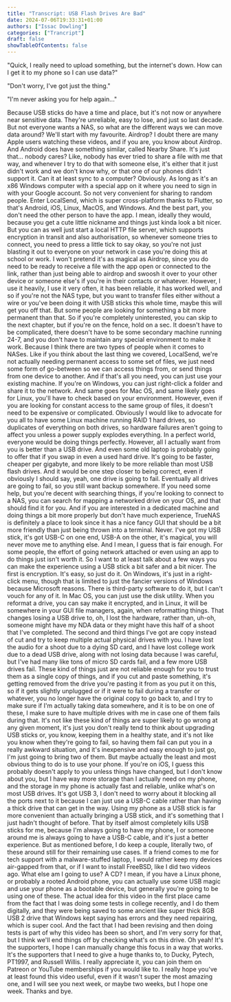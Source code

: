 ```yaml
---
title: "Transcript: USB Flash Drives Are Bad"
date: 2024-07-06T19:33:31+01:00
authors: ["Issac Dowling"]
categories: ["Trancript"]
draft: false
showTableOfContents: false
---
```

"Quick, I really need to upload something, but the internet's down. How can I get it to my phone so I can use data?"

"Don't worry, I've got just the thing."

"I'm never asking you for help again..."

Because USB sticks do have a time and place, but it's not now or anywhere near sensitive
 data.
 They're unreliable, easy to lose, and just so last decade.
 But not everyone wants a NAS, so what are the different ways we can move data around?
 We'll start with my favourite.
 Airdrop?
 I doubt there are many Apple users watching these videos, and if you are, you know about
 Airdrop.
 And Android does have something similar, called Nearby Share.
 It's just that... nobody cares?
 Like, nobody has ever tried to share a file with me that way, and whenever I try to do
 that with someone else, it's either that it just didn't work and we don't know why, or
 that one of our phones didn't support it.
 Can it at least sync to a computer?
 Obviously.
 As long as it's an x86 Windows computer with a special app on it where you need to sign
 in with your Google account.
 So not very convenient for sharing to random people.
 Enter LocalSend, which is super cross-platform thanks to Flutter, so that's Android, iOS,
 Linux, MacOS, and Windows.
 And the best part, you don't need the other person to have the app.
 I mean, ideally they would, because you get a cute little nickname and things just kinda
 look a bit nicer.
 But you can as well just start a local HTTP file server, which supports encryption in
 transit and also authorisation, so whenever someone tries to connect, you need to press
 a little tick to say okay, so you're not just blasting it out to everyone on your network
 in case you're doing this at school or work.
 I won't pretend it's as magical as Airdrop, since you do need to be ready to receive a
 file with the app open or connected to the link, rather than just being able to airdrop
 and swoosh it over to your other device or someone else's if you're in their contacts
 or whatever.
 However, I use it heavily, I use it very often, it has been reliable, it has worked well,
 and so if you're not the NAS type, but you want to transfer files either without a wire
 or you've been doing it with USB sticks this whole time, maybe this will get you off that.
 But some people are looking for something a bit more permanent than that.
 So if you're completely uninterested, you can skip to the next chapter, but if you're
 on the fence, hold on a sec.
 It doesn't have to be complicated, there doesn't have to be some secondary machine running
 24-7, and you don't have to maintain any special environment to make it work.
 Because I think there are two types of people when it comes to NASes.
 Like if you think about the last thing we covered, LocalSend, we're not actually needing
 permanent access to some set of files, we just need some form of go-between so we can
 access things from, or send things from one device to another.
 And if that's all you need, you can just use your existing machine.
 If you're on Windows, you can just right-click a folder and share it to the network.
 And same goes for Mac OS, and same likely goes for Linux, you'll have to check based
 on your environment.
 However, even if you are looking for constant access to the same group of files, it doesn't
 need to be expensive or complicated.
 Obviously I would like to advocate for you all to have some Linux machine running RAID 1
 hard drives, so duplicates of everything on both drives, so hardware failures aren't
 going to affect you unless a power supply explodes everything.
 In a perfect world, everyone would be doing things perfectly.
 However, all I actually want from you is better than a USB drive.
 And even some old laptop is probably going to offer that if you swap in even a used hard
 drive.
 It's going to be faster, cheaper per gigabyte, and more likely to be more reliable than most
 USB flash drives.
 And it would be one step closer to being correct, even if obviously I should say, yeah, one
 drive is going to fail.
 Eventually all drives are going to fail, so you still want backup somewhere.
 If you need some help, but you're decent with searching things, if you're looking to connect
 to a NAS, you can search for mapping a networked drive on your OS, and that should find it
 for you.
 And if you are interested in a dedicated machine and doing things a bit more properly but don't
 have much experience, TrueNAS is definitely a place to look since it has a nice fancy
 GUI that should be a bit more friendly than just being thrown into a terminal.
 Never.
 I've got my USB stick, it's got USB-C on one end, USB-A on the other, it's magical, you
 will never move me to anything else.
 And I mean, I guess that is fair enough.
 For some people, the effort of going network attached or even using an app to do things
 just isn't worth it.
 So I want to at least talk about a few ways you can make the experience using a USB stick
 a bit safer and a bit nicer.
 The first is encryption.
 It's easy, so just do it.
 On Windows, it's just in a right-click menu, though that is limited to just the fancier
 versions of Windows because Microsoft reasons.
 There is third-party software to do it, but I can't vouch for any of it.
 In Mac OS, you can just use the disk utility.
 When you reformat a drive, you can say make it encrypted, and in Linux, it will be somewhere
 in your GUI file managers, again, when reformatting things.
 That changes losing a USB drive to, oh, I lost the hardware, rather than, uh-oh, someone
 might have my NDA data or they might have this half of a shoot that I've completed.
 The second and third things I've got are copy instead of cut and try to keep multiple actual
 physical drives with you.
 I have lost the audio for a shoot due to a dying SD card, and I have lost college work
 due to a dead USB drive, along with not losing data because I was careful, but I've had many
 like tons of micro SD cards fail, and a few more USB drives fail.
 These kind of things just are not reliable enough for you to trust them as a single copy
 of things, and if you cut and paste something, it's getting removed from the drive you're
 pasting it from as you put it on this, so if it gets slightly unplugged or if it were
 to fail during a transfer or whatever, you no longer have the original copy to go back
 to, and I try to make sure if I'm actually taking data somewhere, and it is to be on
 one of these, I make sure to have multiple drives with me in case one of them fails during
 that.
 It's not like these kind of things are super likely to go wrong at any given moment, it's
 just you don't really tend to think about upgrading USB sticks or, you know, keeping
 them in a healthy state, and it's not like you know when they're going to fail, so having
 them fail can put you in a really awkward situation, and it's inexpensive and easy enough
 to just go, I'm just going to bring two of them.
 But maybe actually the least and most obvious thing to do is to use your phone.
 If you're on iOS, I guess this probably doesn't apply to you unless things have changed, but
 I don't know about you, but I have way more storage than I actually need on my phone,
 and the storage in my phone is actually fast and reliable, unlike what's on most USB drives.
 It's got USB 3, I don't need to worry about it blocking all the ports next to it because
 I can just use a USB-C cable rather than having a thick drive that can get in the way.
 Using my phone as a USB stick is far more convenient than actually bringing a USB stick,
 and it's something that I just hadn't thought of before.
 That by itself almost completely kills USB sticks for me, because I'm always going to
 have my phone, I or someone around me is always going to have a USB-C cable, and it's just
 a better experience.
 But as mentioned before, I do keep a couple, literally two, of these around still for their
 remaining use cases.
 If a friend comes to me for tech support with a malware-stuffed laptop, I would rather keep
 my devices air-gapped from that, or if I want to install FreeBSD, like I did two videos ago.
 What else am I going to use?
 A CD?
 I mean, if you have a Linux phone, or probably a rooted Android phone, you can actually use
 some USB magic and use your phone as a bootable device, but generally you're going to be using
 one of these.
 The actual idea for this video in the first place came from the fact that I was doing
 some tests in college recently, and I do them digitally, and they were being saved to some
 ancient like super thick 8GB USB 2 drive that Windows kept saying has errors and they need
 repairing, which is super cool.
 And the fact that I had been revising and then doing tests is part of why this video
 has been so short, and I'm very sorry for that, but I think we'll end things off by
 checking what's on this drive.
 Oh yeah!
 It's the supporters, I hope I can manually change this focus in a way that works.
 It's the supporters that I need to give a huge thanks to, to Ducky, Pytech, PT1997,
 and Russell Willis.
 I really appreciate it, you can join them on Patreon or YouTube memberships if you would
 like to.
 I really hope you've at least found this video useful, even if it wasn't super the most
 amazing one, and I will see you next week, or maybe two weeks, but I hope one week.
 Thanks and bye.